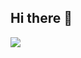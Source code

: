 ## Hi there 👋

<!--
**Tr0lli/Tr0lli** is a ✨ _special_ ✨ repository because its `README.md` (this file) appears on your GitHub profile.

Here are some ideas to get you started:

- 🔭 I’m currently working on ...
- 🌱 I’m currently learning ...
- 👯 I’m looking to collaborate on ...
- 🤔 I’m looking for help with ...
- 💬 Ask me about ...
- 📫 How to reach me: ...
- 😄 Pronouns: ...
- ⚡ Fun fact: ...
 <img src = "https://github-readme-stats-sigma-five.vercel.app/api/top-langs/?username=Tr0lli&show_icons=true&hide=tcl,fortran,c,powershell,batchfile,rpc">
-->
<p>
  <img src = "https://github-readme-stats-sigma-five.vercel.app/api?username=Tr0lli&show_icons=true&line_height=33&count_private=true">
</p>
